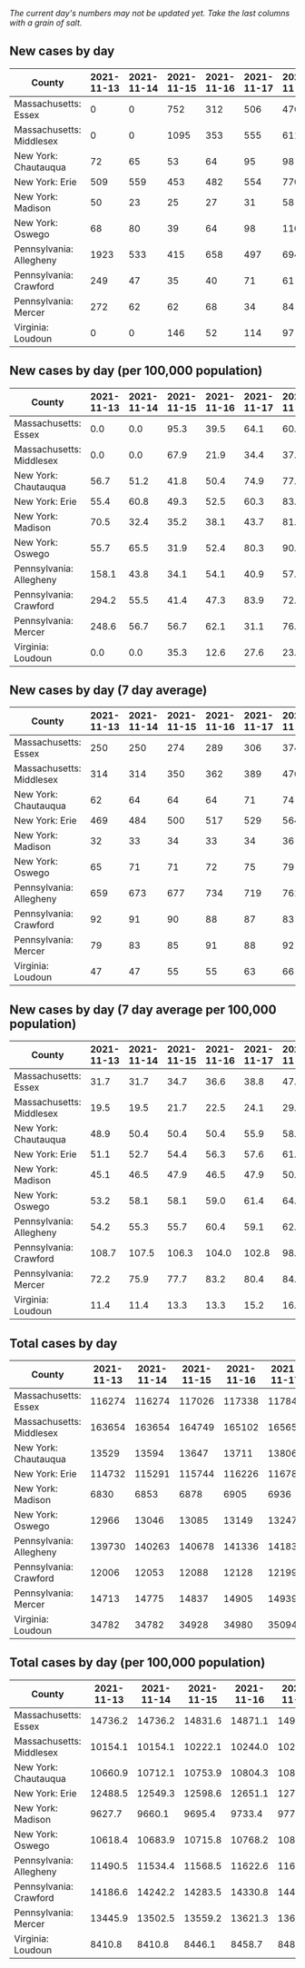_The current day's numbers may not be updated yet. Take the last columns with a grain of salt._
## New cases by day

| County | 2021-11-13 | 2021-11-14 | 2021-11-15 | 2021-11-16 | 2021-11-17 | 2021-11-18 | 2021-11-19 |
| --- | --- | --- | --- | --- | --- | --- | --- |
| Massachusetts: Essex | 0 | 0 | 752 | 312 | 506 | 476 | 333 |
| Massachusetts: Middlesex | 0 | 0 | 1095 | 353 | 555 | 611 | 550 |
| New York: Chautauqua | 72 | 65 | 53 | 64 | 95 | 98 | 113 |
| New York: Erie | 509 | 559 | 453 | 482 | 554 | 770 | 669 |
| New York: Madison | 50 | 23 | 25 | 27 | 31 | 58 | 36 |
| New York: Oswego | 68 | 80 | 39 | 64 | 98 | 110 | 80 |
| Pennsylvania: Allegheny | 1923 | 533 | 415 | 658 | 497 | 694 | 845 |
| Pennsylvania: Crawford | 249 | 47 | 35 | 40 | 71 | 61 | 250 |
| Pennsylvania: Mercer | 272 | 62 | 62 | 68 | 34 | 84 | 97 |
| Virginia: Loudoun | 0 | 0 | 146 | 52 | 114 | 97 | 69 |

## New cases by day (per 100,000 population)

| County | 2021-11-13 | 2021-11-14 | 2021-11-15 | 2021-11-16 | 2021-11-17 | 2021-11-18 | 2021-11-19 |
| --- | --- | --- | --- | --- | --- | --- | --- |
| Massachusetts: Essex | 0.0 | 0.0 | 95.3 | 39.5 | 64.1 | 60.3 | 42.2 |
| Massachusetts: Middlesex | 0.0 | 0.0 | 67.9 | 21.9 | 34.4 | 37.9 | 34.1 |
| New York: Chautauqua | 56.7 | 51.2 | 41.8 | 50.4 | 74.9 | 77.2 | 89.0 |
| New York: Erie | 55.4 | 60.8 | 49.3 | 52.5 | 60.3 | 83.8 | 72.8 |
| New York: Madison | 70.5 | 32.4 | 35.2 | 38.1 | 43.7 | 81.8 | 50.7 |
| New York: Oswego | 55.7 | 65.5 | 31.9 | 52.4 | 80.3 | 90.1 | 65.5 |
| Pennsylvania: Allegheny | 158.1 | 43.8 | 34.1 | 54.1 | 40.9 | 57.1 | 69.5 |
| Pennsylvania: Crawford | 294.2 | 55.5 | 41.4 | 47.3 | 83.9 | 72.1 | 295.4 |
| Pennsylvania: Mercer | 248.6 | 56.7 | 56.7 | 62.1 | 31.1 | 76.8 | 88.6 |
| Virginia: Loudoun | 0.0 | 0.0 | 35.3 | 12.6 | 27.6 | 23.5 | 16.7 |

## New cases by day (7 day average)

| County | 2021-11-13 | 2021-11-14 | 2021-11-15 | 2021-11-16 | 2021-11-17 | 2021-11-18 | 2021-11-19 |
| --- | --- | --- | --- | --- | --- | --- | --- |
| Massachusetts: Essex | 250 | 250 | 274 | 289 | 306 | 374 | 340 |
| Massachusetts: Middlesex | 314 | 314 | 350 | 362 | 389 | 476 | 452 |
| New York: Chautauqua | 62 | 64 | 64 | 64 | 71 | 74 | 80 |
| New York: Erie | 469 | 484 | 500 | 517 | 529 | 564 | 571 |
| New York: Madison | 32 | 33 | 34 | 33 | 34 | 36 | 36 |
| New York: Oswego | 65 | 71 | 71 | 72 | 75 | 79 | 77 |
| Pennsylvania: Allegheny | 659 | 673 | 677 | 734 | 719 | 761 | 795 |
| Pennsylvania: Crawford | 92 | 91 | 90 | 88 | 87 | 83 | 108 |
| Pennsylvania: Mercer | 79 | 83 | 85 | 91 | 88 | 92 | 97 |
| Virginia: Loudoun | 47 | 47 | 55 | 55 | 63 | 66 | 68 |

## New cases by day (7 day average per 100,000 population)

| County | 2021-11-13 | 2021-11-14 | 2021-11-15 | 2021-11-16 | 2021-11-17 | 2021-11-18 | 2021-11-19 |
| --- | --- | --- | --- | --- | --- | --- | --- |
| Massachusetts: Essex | 31.7 | 31.7 | 34.7 | 36.6 | 38.8 | 47.4 | 43.1 |
| Massachusetts: Middlesex | 19.5 | 19.5 | 21.7 | 22.5 | 24.1 | 29.5 | 28.0 |
| New York: Chautauqua | 48.9 | 50.4 | 50.4 | 50.4 | 55.9 | 58.3 | 63.0 |
| New York: Erie | 51.1 | 52.7 | 54.4 | 56.3 | 57.6 | 61.4 | 62.2 |
| New York: Madison | 45.1 | 46.5 | 47.9 | 46.5 | 47.9 | 50.7 | 50.7 |
| New York: Oswego | 53.2 | 58.1 | 58.1 | 59.0 | 61.4 | 64.7 | 63.1 |
| Pennsylvania: Allegheny | 54.2 | 55.3 | 55.7 | 60.4 | 59.1 | 62.6 | 65.4 |
| Pennsylvania: Crawford | 108.7 | 107.5 | 106.3 | 104.0 | 102.8 | 98.1 | 127.6 |
| Pennsylvania: Mercer | 72.2 | 75.9 | 77.7 | 83.2 | 80.4 | 84.1 | 88.6 |
| Virginia: Loudoun | 11.4 | 11.4 | 13.3 | 13.3 | 15.2 | 16.0 | 16.4 |

## Total cases by day

| County | 2021-11-13 | 2021-11-14 | 2021-11-15 | 2021-11-16 | 2021-11-17 | 2021-11-18 | 2021-11-19 |
| --- | --- | --- | --- | --- | --- | --- | --- |
| Massachusetts: Essex | 116274 | 116274 | 117026 | 117338 | 117844 | 118320 | 118653 |
| Massachusetts: Middlesex | 163654 | 163654 | 164749 | 165102 | 165657 | 166268 | 166818 |
| New York: Chautauqua | 13529 | 13594 | 13647 | 13711 | 13806 | 13904 | 14017 |
| New York: Erie | 114732 | 115291 | 115744 | 116226 | 116780 | 117550 | 118219 |
| New York: Madison | 6830 | 6853 | 6878 | 6905 | 6936 | 6994 | 7030 |
| New York: Oswego | 12966 | 13046 | 13085 | 13149 | 13247 | 13357 | 13437 |
| Pennsylvania: Allegheny | 139730 | 140263 | 140678 | 141336 | 141833 | 142527 | 143372 |
| Pennsylvania: Crawford | 12006 | 12053 | 12088 | 12128 | 12199 | 12260 | 12510 |
| Pennsylvania: Mercer | 14713 | 14775 | 14837 | 14905 | 14939 | 15023 | 15120 |
| Virginia: Loudoun | 34782 | 34782 | 34928 | 34980 | 35094 | 35191 | 35260 |

## Total cases by day (per 100,000 population)

| County | 2021-11-13 | 2021-11-14 | 2021-11-15 | 2021-11-16 | 2021-11-17 | 2021-11-18 | 2021-11-19 |
| --- | --- | --- | --- | --- | --- | --- | --- |
| Massachusetts: Essex | 14736.2 | 14736.2 | 14831.6 | 14871.1 | 14935.2 | 14995.6 | 15037.8 |
| Massachusetts: Middlesex | 10154.1 | 10154.1 | 10222.1 | 10244.0 | 10278.4 | 10316.3 | 10350.4 |
| New York: Chautauqua | 10660.9 | 10712.1 | 10753.9 | 10804.3 | 10879.2 | 10956.4 | 11045.4 |
| New York: Erie | 12488.5 | 12549.3 | 12598.6 | 12651.1 | 12711.4 | 12795.2 | 12868.0 |
| New York: Madison | 9627.7 | 9660.1 | 9695.4 | 9733.4 | 9777.1 | 9858.9 | 9909.6 |
| New York: Oswego | 10618.4 | 10683.9 | 10715.8 | 10768.2 | 10848.5 | 10938.6 | 11004.1 |
| Pennsylvania: Allegheny | 11490.5 | 11534.4 | 11568.5 | 11622.6 | 11663.5 | 11720.5 | 11790.0 |
| Pennsylvania: Crawford | 14186.6 | 14242.2 | 14283.5 | 14330.8 | 14414.7 | 14486.8 | 14782.2 |
| Pennsylvania: Mercer | 13445.9 | 13502.5 | 13559.2 | 13621.3 | 13652.4 | 13729.2 | 13817.8 |
| Virginia: Loudoun | 8410.8 | 8410.8 | 8446.1 | 8458.7 | 8486.3 | 8509.7 | 8526.4 |
